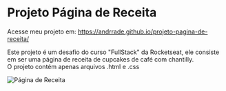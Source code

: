 
# Projeto Página de Receita
Acesse meu projeto em: https://andrrade.github.io/projeto-pagina-de-receita/

Este projeto é um desafio do curso "FullStack" da Rocketseat, ele consiste em ser uma página de receita de cupcakes de café com chantilly. <br>
O projeto contém apenas arquivos .html e .css

![Página de Receita](https://github.com/user-attachments/assets/c7c88ecf-7d90-473d-9a76-8115c783c6f5)
